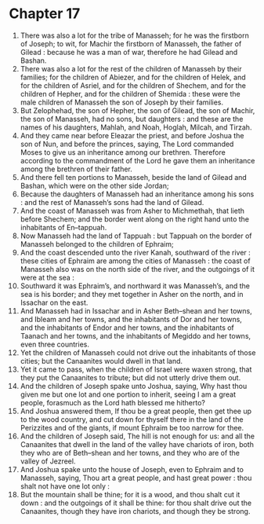 # Chapter 17

1. There was also a lot for the tribe of Manasseh; for he was the firstborn of Joseph; to wit, for Machir the firstborn of Manasseh, the father of Gilead : because he was a man of war, therefore he had Gilead and Bashan.
2. There was also a lot for the rest of the children of Manasseh by their families; for the children of Abiezer, and for the children of Helek, and for the children of Asriel, and for the children of Shechem, and for the children of Hepher, and for the children of Shemida : these were the male children of Manasseh the son of Joseph by their families.
3. But Zelophehad, the son of Hepher, the son of Gilead, the son of Machir, the son of Manasseh, had no sons, but daughters : and these are the names of his daughters, Mahlah, and Noah, Hoglah, Milcah, and Tirzah.
4. And they came near before Eleazar the priest, and before Joshua the son of Nun, and before the princes, saying, The Lord commanded Moses to give us an inheritance among our brethren. Therefore according to the commandment of the Lord he gave them an inheritance among the brethren of their father.
5. And there fell ten portions to Manasseh, beside the land of Gilead and Bashan, which were on the other side Jordan;
6. Because the daughters of Manasseh had an inheritance among his sons : and the rest of Manasseh’s sons had the land of Gilead.
7. And the coast of Manasseh was from Asher to Michmethah, that lieth before Shechem; and the border went along on the right hand unto the inhabitants of En–tappuah.
8. Now Manasseh had the land of Tappuah : but Tappuah on the border of Manasseh belonged to the children of Ephraim;
9. And the coast descended unto the river Kanah, southward of the river : these cities of Ephraim are among the cities of Manasseh : the coast of Manasseh also was on the north side of the river, and the outgoings of it were at the sea :
10. Southward it was Ephraim’s, and northward it was Manasseh’s, and the sea is his border; and they met together in Asher on the north, and in Issachar on the east.
11. And Manasseh had in Issachar and in Asher Beth–shean and her towns, and Ibleam and her towns, and the inhabitants of Dor and her towns, and the inhabitants of Endor and her towns, and the inhabitants of Taanach and her towns, and the inhabitants of Megiddo and her towns, even three countries.
12. Yet the children of Manasseh could not drive out the inhabitants of those cities; but the Canaanites would dwell in that land.
13. Yet it came to pass, when the children of Israel were waxen strong, that they put the Canaanites to tribute; but did not utterly drive them out.
14. And the children of Joseph spake unto Joshua, saying, Why hast thou given me but one lot and one portion to inherit, seeing I am a great people, forasmuch as the Lord hath blessed me hitherto?
15. And Joshua answered them, If thou be a great people, then get thee up to the wood country, and cut down for thyself there in the land of the Perizzites and of the giants, if mount Ephraim be too narrow for thee.
16. And the children of Joseph said, The hill is not enough for us: and all the Canaanites that dwell in the land of the valley have chariots of iron, both they who are of Beth–shean and her towns, and they who are of the valley of Jezreel.
17. And Joshua spake unto the house of Joseph, even to Ephraim and to Manasseh, saying, Thou art a great people, and hast great power : thou shalt not have one lot only :
18. But the mountain shall be thine; for it is a wood, and thou shalt cut it down : and the outgoings of it shall be thine: for thou shalt drive out the Canaanites, though they have iron chariots, and though they be strong.

